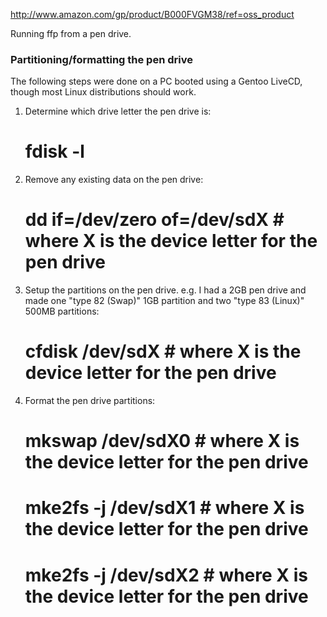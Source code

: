 http://www.amazon.com/gp/product/B000FVGM38/ref=oss_product


Running ffp from a pen drive.

### Partitioning/formatting the pen drive
The following steps were done on a PC booted using a Gentoo LiveCD, though most Linux distributions should work.

1. Determine which drive letter the pen drive is:
	# fdisk -l
2. Remove any existing data on the pen drive:
	# dd if=/dev/zero of=/dev/sdX # where X is the device letter for the pen drive
3. Setup the partitions on the pen drive.
e.g. I had a 2GB pen drive and made one "type 82 (Swap)" 1GB partition and two "type 83 (Linux)" 500MB partitions:
	# cfdisk /dev/sdX # where X is the device letter for the pen drive
4. Format the pen drive partitions:
	# mkswap /dev/sdX0 # where X is the device letter for the pen drive
	# mke2fs -j /dev/sdX1 # where X is the device letter for the pen drive
	# mke2fs -j /dev/sdX2 # where X is the device letter for the pen drive
